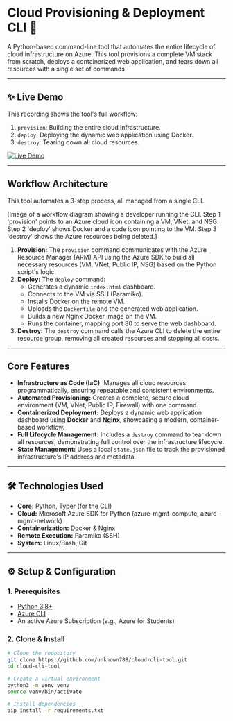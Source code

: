 # Cloud Provisioning & Deployment CLI 🚀

A Python-based command-line tool that automates the entire lifecycle of cloud infrastructure on Azure. This tool provisions a complete VM stack from scratch, deploys a containerized web application, and tears down all resources with a single set of commands.

---

## ✨ Live Demo

This recording shows the tool's full workflow:
1.  `provision`: Building the entire cloud infrastructure.
2.  `deploy`: Deploying the dynamic web application using Docker.
3.  `destroy`: Tearing down all cloud resources.

[![Live Demo](https://img.shields.io/badge/Live_Demo-vmlaunch.404by.me-blue?style=for-the-badge&logo=vercel)](http://vmlaunch.404by.me/)

---

##  Workflow Architecture

This tool automates a 3-step process, all managed from a single CLI.

[Image of a workflow diagram showing a developer running the CLI. 
Step 1 'provision' points to an Azure cloud icon containing a VM, VNet, and NSG. 
Step 2 'deploy' shows Docker and a code icon pointing to the VM. 
Step 3 'destroy' shows the Azure resources being deleted.]

1.  **Provision:** The `provision` command communicates with the Azure Resource Manager (ARM) API using the Azure SDK to build all necessary resources (VM, VNet, Public IP, NSG) based on the Python script's logic.
2.  **Deploy:** The `deploy` command:
    * Generates a dynamic `index.html` dashboard.
    * Connects to the VM via SSH (Paramiko).
    * Installs Docker on the remote VM.
    * Uploads the `Dockerfile` and the generated web application.
    * Builds a new Nginx Docker image on the VM.
    * Runs the container, mapping port 80 to serve the web dashboard.
3.  **Destroy:** The `destroy` command calls the Azure CLI to delete the entire resource group, removing all created resources and stopping all costs.

---

## Core Features

* **Infrastructure as Code (IaC):** Manages all cloud resources programmatically, ensuring repeatable and consistent environments.
* **Automated Provisioning:** Creates a complete, secure cloud environment (VM, VNet, Public IP, Firewall) with one command.
* **Containerized Deployment:** Deploys a dynamic web application dashboard using **Docker** and **Nginx**, showcasing a modern, container-based workflow.
* **Full Lifecycle Management:** Includes a `destroy` command to tear down all resources, demonstrating full control over the infrastructure lifecycle.
* **State Management:** Uses a local `state.json` file to track the provisioned infrastructure's IP address and metadata.

---

## 🛠️ Technologies Used

* **Core:** Python, Typer (for the CLI)
* **Cloud:** Microsoft Azure SDK for Python (azure-mgmt-compute, azure-mgmt-network)
* **Containerization:** Docker & Nginx
* **Remote Execution:** Paramiko (SSH)
* **System:** Linux/Bash, Git

---

## ⚙️ Setup & Configuration

### 1. Prerequisites
* [Python 3.8+](https://www.python.org/)
* [Azure CLI](https://learn.microsoft.com/en-us/cli/azure/install-azure-cli)
* An active Azure Subscription (e.g., Azure for Students)

### 2. Clone & Install
```bash
# Clone the repository
git clone https://github.com/unknown788/cloud-cli-tool.git
cd cloud-cli-tool

# Create a virtual environment
python3 -m venv venv
source venv/bin/activate

# Install dependencies
pip install -r requirements.txt




